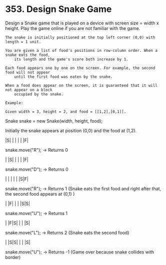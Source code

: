 # 353. Design Snake Game

Design a Snake
        game that is played on a device with screen size = width x height. Play the game online if you
        are not familiar with the game.

    The snake is initially positioned at the top left corner (0,0) with length = 1 unit.

    You are given a list of food's positions in row-column order. When a snake eats the food,
        its length and the game's score both increase by 1.

    Each food appears one by one on the screen. For example, the second food will not appear
        until the first food was eaten by the snake.

    When a food does appear on the screen, it is guaranteed that it will not appear on a block
        occupied by the snake.

    Example:

    Given width = 3, height = 2, and food = [[1,2],[0,1]].

Snake snake = new Snake(width, height, food);

Initially the snake appears at position (0,0) and the food at (1,2).

|S| | |
| | |F|

snake.move("R"); -> Returns 0

| |S| |
| | |F|

snake.move("D"); -> Returns 0

| | | |
| |S|F|

snake.move("R"); -> Returns 1 (Snake eats the first food and right after that, the second food appears at (0,1) )

| |F| |
| |S|S|

snake.move("U"); -> Returns 1

| |F|S|
| | |S|

snake.move("L"); -> Returns 2 (Snake eats the second food)

| |S|S|
| | |S|

snake.move("U"); -> Returns -1 (Game over because snake collides with border)